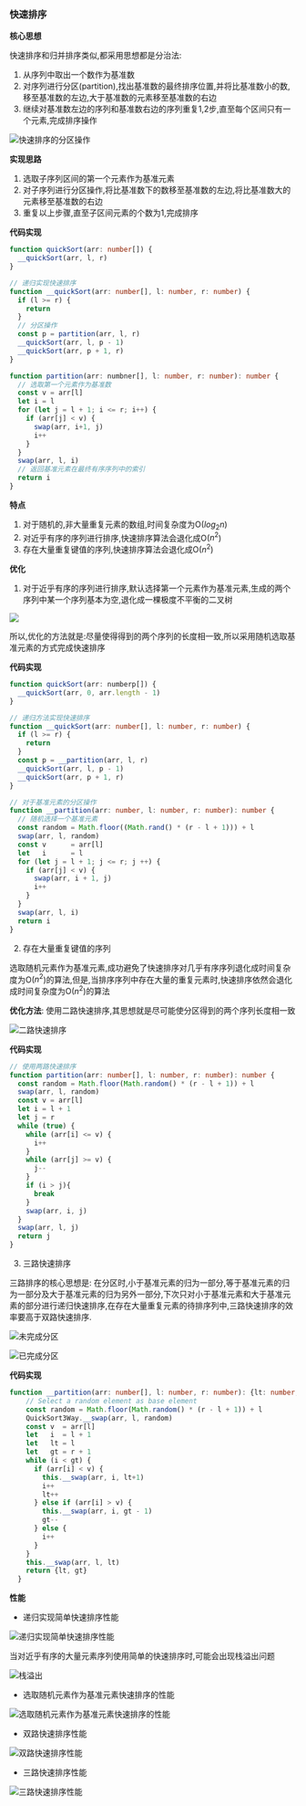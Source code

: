### 快速排序

**核心思想**

快速排序和归并排序类似,都采用思想都是分治法:
1. 从序列中取出一个数作为基准数
2. 对序列进行分区(partition),找出基准数的最终排序位置,并将比基准数小的数,移至基准数的左边,大于基准数的元素移至基准数的右边
3. 继续对基准数左边的序列和基准数右边的序列重复1,2步,直至每个区间只有一个元素,完成排序操作

![快速排序的分区操作](http://linyimin-blog.oss-cn-beijing.aliyuncs.com/cjm3nefgp0000jikh9zkkom50.png)

**实现思路**

1. 选取子序列区间的第一个元素作为基准元素
2. 对子序列进行分区操作,将比基准数下的数移至基准数的左边,将比基准数大的元素移至基准数的右边
3. 重复以上步骤,直至子区间元素的个数为1,完成排序

**代码实现**

```typescript
function quickSort(arr: number[]) {
  __quickSort(arr, l, r)
}

// 递归实现快速排序
function __quickSort(arr: number[], l: number, r: number) {
  if (l >= r) {
    return
  }
  // 分区操作
  const p = partition(arr, l, r)
  __quickSort(arr, l, p - 1)
  __quickSort(arr, p + 1, r)
}

function partition(arr: numbner[], l: number, r: number): number {
  // 选取第一个元素作为基准数
  const v = arr[l]
  let i = l
  for (let j = l + 1; i <= r; i++) {
    if (arr[j] < v) {
      swap(arr, i+1, j)
      i++
    }
  }
  swap(arr, l, i)
  // 返回基准元素在最终有序序列中的索引
  return i
}

```

**特点**

1. 对于随机的,非大量重复元素的数组,时间复杂度为O($log_2n$)
2. 对近乎有序的序列进行排序,快速排序算法会退化成O($n^2$)
3. 存在大量重复键值的序列,快速排序算法会退化成O($n^2$)

**优化**
1. 对于近乎有序的序列进行排序,默认选择第一个元素作为基准元素,生成的两个序列中某一个序列基本为空,退化成一棵极度不平衡的二叉树

![](http://linyimin-blog.oss-cn-beijing.aliyuncs.com/cjmeyjlbu0000rrkhkt267uiu.png)

所以,优化的方法就是:尽量使得得到的两个序列的长度相一致,所以采用随机选取基准元素的方式完成快速排序

**代码实现**
```typescript
function quickSort(arr: numberp[]) {
  __quickSort(arr, 0, arr.length - 1)
}

// 递归方法实现快速排序
function __quickSort(arr: number[], l: number, r: number) {
  if (l >= r) {
    return
  }
  const p = __partition(arr, l, r)
  __quickSort(arr, l, p - 1)
  __quickSort(arr, p + 1, r)
}

// 对于基准元素的分区操作
function __partition(arr: number, l: number, r: number): number {
  // 随机选择一个基准元素
  const random = Math.floor((Math.rand() * (r - l + 1))) + l
  swap(arr, l, random)
  const v      = arr[l]
  let   i      = l
  for (let j = l + 1; j <= r; j ++) {
    if (arr[j] < v) {
      swap(arr, i + 1, j)
      i++
    }
  }
  swap(arr, l, i)
  return i
}

```

2. 存在大量重复键值的序列

选取随机元素作为基准元素,成功避免了快速排序对几乎有序序列退化成时间复杂度为O($n^2$)的算法,但是,当排序序列中存在大量的重复元素时,快速排序依然会退化成时间复杂度为O($n^2$)的算法

**优化方法**: 使用二路快速排序,其思想就是尽可能使分区得到的两个序列长度相一致

![二路快速排序](http://linyimin-blog.oss-cn-beijing.aliyuncs.com/cjmf0nh6p0002rrkh0ncvuirx.png)


**代码实现**

```typescript
// 使用两路快速排序
function partition(arr: number[], l: number, r: number): number {
  const random = Math.floor(Math.random() * (r - l + 1)) + l
  swap(arr, l, random)
  const v = arr[l]
  let i = l + 1
  let j = r
  while (true) {
    while (arr[i] <= v) {
      i++
    }
    while (arr[j] >= v) {
      j--
    }
    if (i > j){
      break
    }
    swap(arr, i, j)
  }
  swap(arr, l, j)
  return j
}
```

3. 三路快速排序

三路排序的核心思想是: 在分区时,小于基准元素的归为一部分,等于基准元素的归为一部分及大于基准元素的归为另外一部分,下次只对小于基准元素和大于基准元素的部分进行递归快速排序,在存在大量重复元素的待排序列中,三路快速排序的效率要高于双路快速排序.

![未完成分区](http://linyimin-blog.oss-cn-beijing.aliyuncs.com/cjmg0vz9i00025hkh4vbqwkcf.png)

![已完成分区](http://linyimin-blog.oss-cn-beijing.aliyuncs.com/cjmg0xec900035hkhv76gujrh.png)


**代码实现**

```typescript
function __partition(arr: number[], l: number, r: number): {lt: number, gt: number} {
    // Select a random element as base element
    const random = Math.floor(Math.random() * (r - l + 1)) + l
    QuickSort3Way.__swap(arr, l, random)
    const v  = arr[l]
    let   i  = l + 1
    let   lt = l
    let   gt = r + 1
    while (i < gt) {
      if (arr[i] < v) {
        this.__swap(arr, i, lt+1)
        i++
        lt++
      } else if (arr[i] > v) {
        this.__swap(arr, i, gt - 1)
        gt--
      } else {
        i++
      }
    }
    this.__swap(arr, l, lt)
    return {lt, gt}
  }

```

**性能**

- 递归实现简单快速排序性能

![递归实现简单快速排序性能](http://linyimin-blog.oss-cn-beijing.aliyuncs.com/cjm527veh000188kh5himw1oh.png)

当对近乎有序的大量元素序列使用简单的快速排序时,可能会出现栈溢出问题

![栈溢出](http://linyimin-blog.oss-cn-beijing.aliyuncs.com/cjmfqkh0w0008rrkhjdw0q52o.png)

- 选取随机元素作为基准元素快速排序的性能

![选取随机元素作为基准元素快速排序的性能](http://linyimin-blog.oss-cn-beijing.aliyuncs.com/cjmf0aack0001rrkhbdsa0po3.png)

- 双路快速排序性能

![双路快速排序性能](http://linyimin-blog.oss-cn-beijing.aliyuncs.com/cjmfnxirh0003rrkhvfzwl3ge.png)

- 三路快速排序性能

![三路快速排序性能](http://linyimin-blog.oss-cn-beijing.aliyuncs.com/cjmg2twho00045hkhl7vp4kz2.png)
